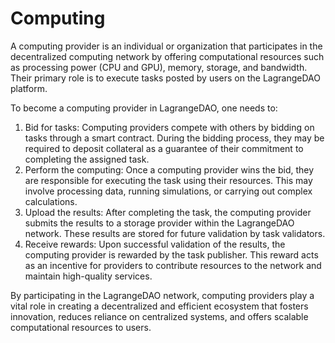 # Computing

A computing provider is an individual or organization that participates in the decentralized computing network by offering computational resources such as processing power (CPU and GPU), memory, storage, and bandwidth. Their primary role is to execute tasks posted by users on the LagrangeDAO platform.

To become a computing provider in LagrangeDAO, one needs to:

1. Bid for tasks: Computing providers compete with others by bidding on tasks through a smart contract. During the bidding process, they may be required to deposit collateral as a guarantee of their commitment to completing the assigned task.
2. Perform the computing: Once a computing provider wins the bid, they are responsible for executing the task using their resources. This may involve processing data, running simulations, or carrying out complex calculations.
3. Upload the results: After completing the task, the computing provider submits the results to a storage provider within the LagrangeDAO network. These results are stored for future validation by task validators.
4. Receive rewards: Upon successful validation of the results, the computing provider is rewarded by the task publisher. This reward acts as an incentive for providers to contribute resources to the network and maintain high-quality services.

By participating in the LagrangeDAO network, computing providers play a vital role in creating a decentralized and efficient ecosystem that fosters innovation, reduces reliance on centralized systems, and offers scalable computational resources to users.
